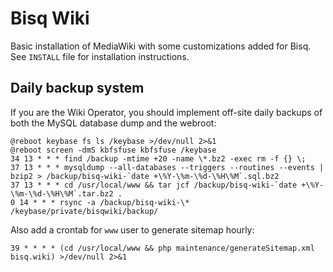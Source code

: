 # Bisq Wiki

Basic installation of MediaWiki with some customizations added for Bisq.
See `INSTALL` file for installation instructions.

## Daily backup system

If you are the Wiki Operator, you should implement off-site daily backups of both the MySQL database dump and the webroot:

```
@reboot keybase fs ls /keybase >/dev/null 2>&1
@reboot screen -dmS kbfsfuse kbfsfuse /keybase
34 13 * * * find /backup -mtime +20 -name \*.bz2 -exec rm -f {} \;
37 13 * * * mysqldump --all-databases --triggers --routines --events | bzip2 > /backup/bisq-wiki-`date +\%Y-\%m-\%d-\%H\%M`.sql.bz2
37 13 * * * cd /usr/local/www && tar jcf /backup/bisq-wiki-`date +\%Y-\%m-\%d-\%H\%M`.tar.bz2 .
0 14 * * * rsync -a /backup/bisq-wiki-\* /keybase/private/bisqwiki/backup/
```

Also add a crontab for `www` user to generate sitemap hourly:
```
39 * * * * (cd /usr/local/www && php maintenance/generateSitemap.xml bisq.wiki) >/dev/null 2>&1
```

